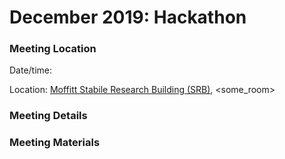 # December 2019: Hackathon

### Meeting Location
Date/time:

Location: [Moffitt Stabile Research Building (SRB)](https://goo.gl/maps/o6j3rtTuxCB2), <some_room>

### Meeting Details

### Meeting Materials
